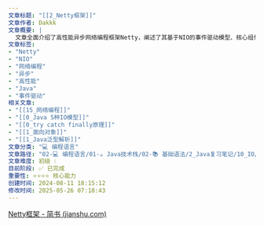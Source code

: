 ```yaml
---
文章标题: "[[2_Netty框架]]" 
文章作者: Dakkk
文章概要: |
  文章全面介绍了高性能异步网络编程框架Netty，阐述了其基于NIO的事件驱动模型、核心组件如Channel、EventLoop、Pipeline和Handler的作用。强调了Netty在构建高性能、可伸缩网络应用中的关键优势，是Java网络通信领域的基石。
文章标签:
- "Netty"
- "NIO"
- "网络编程"
- "异步"
- "高性能"
- "Java"
- "事件驱动"
相关文章:
- "[[15_网络编程]]"
- "[[0_Java 5种IO模型]]"
- "[[0_try catch finally原理]]"
- "[[1_面向对象]]"
- "[[1_Java泛型解析]]"
文章分类: "💻 编程语言"
文章路径: "02-💻 编程语言/01-☕ Java技术栈/02-📚 基础语法/2_Java复习笔记/10_IO/2_Netty框架.md"
文章难度: 初级 💧
目前阶段: ✅ 已完成
重要性: ⭐⭐⭐⭐ 核心能力
创建时间: 2024-08-11 18:15:12
修改时间: 2025-05-26 07:18:43
---
```


[Netty框架 - 简书 (jianshu.com)](https://www.jianshu.com/p/6bbf21b6b5db)